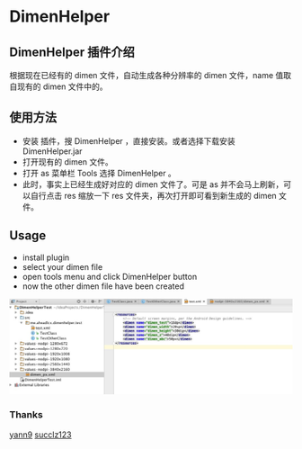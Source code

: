# DimenHelper

## DimenHelper 插件介绍
根据现在已经有的 dimen 文件，自动生成各种分辨率的 dimen 文件，name 值取自现有的 dimen 文件中的。

## 使用方法
+ 安装 插件，搜 DimenHelper ，直接安装。或者选择下载安装 DimenHelper.jar
+ 打开现有的 dimen 文件。
+ 打开 as 菜单栏 Tools 选择 DimenHelper 。
+ 此时，事实上已经生成好对应的 dimen 文件了。可是 as 并不会马上刷新，可以自行点击 res 缩放一下 res 文件夹，再次打开即可看到新生成的 dimen 文件。


## Usage
+ install plugin 
+ select your dimen file
+ open tools menu and click DimenHelper button
+ now the other dimen file have been created

![](https://raw.githubusercontent.com/aheadlcx/DimenHelper/master/sample.png)

### Thanks
[yann9](https://github.com/yann9/DimenGenerator)
[succlz123](https://github.com/succlz123/AndroidPixelDimenGenerator)